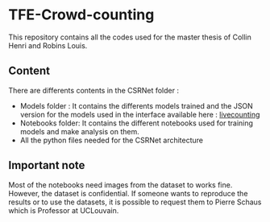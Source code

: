 # TFE-Crowd-counting
This repository contains all the codes used for the master thesis of Collin Henri and Robins Louis.

## Content
There are differents contents in the CSRNet folder :
* Models folder : It contains the differents models trained and the JSON version for the models used in the interface available here : [livecounting](https://github.com/Juski07)
* Notebooks folder: It contains the different notebooks used for training models and make analysis on them.
* All the python files needed for the CSRNet architecture

## Important note
Most of the notebooks need images from the dataset to works fine. However, the dataset is confidential. If someone wants to reproduce the results or to use the datasets, it is possible to request them to Pierre Schaus which is Professor at UCLouvain.
